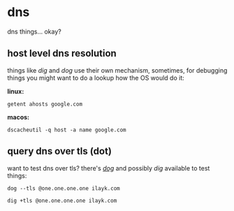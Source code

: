 # dns

dns things… okay?

## host level dns resolution

things like *dig* and *dog* use their own mechanism, sometimes, for debugging things you might want to do a lookup how the OS would do it:

**linux:**

```
getent ahosts google.com
```

**macos:**

```
dscacheutil -q host -a name google.com
```

## query dns over tls (dot)

want to test dns over tls? there's *[dog](https://github.com/ogham/dog)* and possibly *dig* available to test things:

```
dog --tls @one.one.one.one ilayk.com
```

```
dig +tls @one.one.one.one ilayk.com
```
